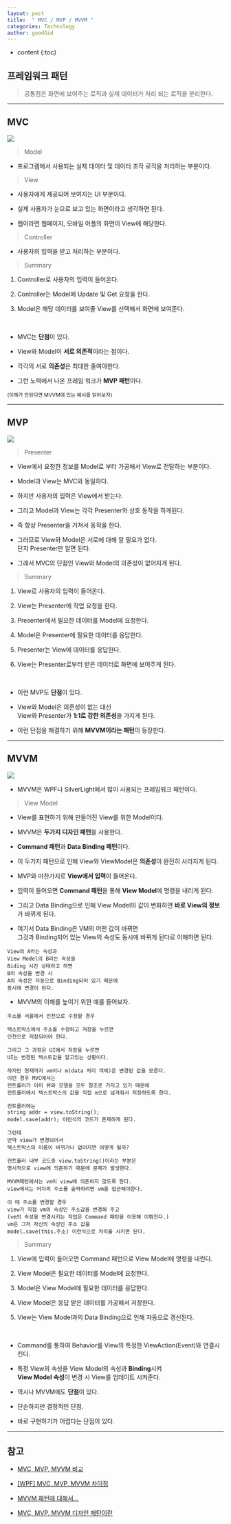 ```yaml
---
layout: post
title:  " MVC / MVP / MVVM "
categories: Technology
author: goodGid
---
```

* content
{:toc}

## 프레임워크 패턴

> 공통점은 화면에 보여주는 로직과 실제 데이터가 처리 되는 로직을 분리한다.









---

## MVC


![](/assets/img/posts/design_pattern_mvc_mvp_mvvm_1.png)


> Model

* 프로그램에서 사용되는 실제 데이터 및 데이터 조작 로직을 처리하는 부분이다.



> View

* 사용자에게 제공되어 보여지는 UI 부분이다.

* 실제 사용자가 눈으로 보고 있는 화면이라고 생각하면 된다.

* 웹이라면 웹페이지, 모바일 어플의 화면이 View에 해당한다.



> Controller

* 사용자의 입력을 받고 처리하는 부분이다.




> Summary

1. Controller로 사용자의 입력이 들어온다.

2. Controller는 Model에 Update 및 Get 요청을 한다.

3. Model은 해당 데이터를 보여줄 View를 선택해서 화면에 보여준다.

<br>

* MVC는 **단점**이 있다. 

* View와 Model이 **서로 의존적**이라는 점이다.

* 각각의 서로 **의존성**은 최대한 줄여야한다.

* 그런 노력에서 나온 프레임 워크가 **MVP 패턴**이다.

<small> (이해가 안된다면 MVVM에 있는 예시를 읽어보자) </small>



---

## MVP

![](/assets/img/posts/design_pattern_mvc_mvp_mvvm_2.png)

> Presenter

* View에서 요청한 정보를 Model로 부터 가공해서 View로 전달하는 부분이다.

* Model과 View는 MVC와 동일하다.

* 하지만 사용자의 입력은 View에서 받는다.

* 그리고 Model과 View는 각각 Presenter와 상호 동작을 하게된다.

* 즉 항상 Presenter을 거쳐서 동작을 한다.

* 그러므로 View와 Model은 서로에 대해 알 필요가 없다. <br> 단지 Presenter만 알면 된다.

* 그래서 MVC의 단점인 View와 Model의 의존성이 없어지게 된다.

> Summary

1. View로 사용자의 입력이 들어온다.

2. View는 Presenter에 작업 요청을 한다.

3. Presenter에서 필요한 데이터를 Model에 요청한다.

4. Model은 Presenter에 필요한 데이터를 응답한다.

5. Presenter는 View에 데이터를 응답한다.

6. View는 Presenter로부터 받은 데이터로 화면에 보여주게 된다.

<br> 

* 이런 MVP도 **단점**이 있다. 

* View와 Model은 의존성이 없는 대신 <br> View와 Presenter가 **1:1로 강한 의존성**을 가지게 된다.

* 이런 단점을 해결하기 위해 **MVVM이라는 패턴**이 등장한다.




---

## MVVM

![](/assets/img/posts/design_pattern_mvc_mvp_mvvm_3.png)

* MVVM은 WPF나 SilverLight에서 많이 사용되는 프레임워크 패턴이다.

> View Model

* View를 표현하기 위해 만들어진 View를 위한 Model이다.

* MVVM은 **두가지 디자인 패턴**을 사용한다. 

* **Command 패턴**과 **Data Binding 패턴**이다.

* 이 두가지 패턴으로 인해 View와 ViewModel은 **의존성**이 완전히 사라지게 된다.

* MVP와 마찬가지로 **View에서 입력**이 들어온다.

* 입력이 들어오면 **Command 패턴**을 통해 **View Model**에 명령을 내리게 된다.

* 그리고 Data Binding으로 인해 View Model의 값이 변화하면 **바로 View의 정보**가 바뀌게 된다.

* 여기서 Data Binding은 VM의 어떤 값이 바뀌면 <br> 그것과 Binding되어 있는 View의 속성도 동시에 바뀌게 된다로 이해하면 된다.

```
View의 A라는 속성과
View Model의 B라는 속성을 
Biding 시킨 상태라고 하면
B의 속성을 변경 시
A의 속성은 자동으로 Binding되어 있기 때문에 
동시에 변경이 된다.
```

* MVVM의 이해를 높이기 위한 예를 들어보자.

```
주소를 서울에서 인천으로 수정할 경우

텍스트박스에서 주소를 수정하고 저장을 누르면 
인천으로 저장되어야 한다. 

그리고 그 과정은 UI에서 저장을 누르면 
UI는 변경된 텍스트값을 알고있는 상황이다.

하지만 현재까지 vm이나 m(data 처리 객체)은 변경된 값을 모른다. 
이런 경우 MVC에서는 
컨트롤러가 이미 뷰와 모델을 모두 참조로 가지고 있기 때문에 
컨트롤러에서 텍스트박스의 값을 직접 m으로 넘겨줘서 저장하도록 한다. 

컨트롤러에는 
string addr = view.toString(); 
model.save(addr); 이런식의 코드가 존재하게 된다.

그런데
만약 view가 변경되어서 
텍스트박스의 이름이 바뀌거나 없어지면 어떻게 될까?

컨트롤러 내부 코드중 view.toString()이라는 부분은
명시적으로 view에 의존하기 때문에 문제가 발생한다.

MVVM패턴에서는 vm이 view에 의존하지 않도록 한다.
view에서는 어차피 주소를 출력하려면 vm을 접근해야한다.

이 때 주소를 변경할 경우
view가 직접 vm의 속성인 주소값을 변경해 주고 
(vm의 속성을 변경시키는 작업은 Command 패턴을 이용해 이뤄진다.)
vm은 그저 자신의 속성인 주소 값을 
model.save(this.주소) 이런식으로 처리를 시키면 된다.
```


> Summary

1. View에 입력이 들어오면 Command 패턴으로 View Model에 명령을 내린다.

2. View Model은 필요한 데이터를 Model에 요청한다.

3. Model은 View Model에 필요한 데이터를 응답한다.

4. View Model은 응답 받은 데이터를 가공해서 저장한다.

5. View는 View Model과의 Data Binding으로 인해 자동으로 갱신된다.

<br>

* Command를 통하여 Behavior를 View의 특정한 ViewAction(Event)와 연결시킨다.

* 특정 View의 속성을 View Model의 속성과 **Binding**시켜 <br> **View Model 속성**이 변경 시 View를 업데이트 시켜준다.

* 역시나 MVVM에도 **단점**이 있다. 

* 단순하지만 결정적인 단점. 

* 바로 구현하기가 어렵다는 단점이 있다.


---

## 참고

* [MVC, MVP, MVVM 비교](https://magi82.github.io/android-mvc-mvp-mvvm/)

* [[WPF] MVC, MVP, MVVM 차이점](http://hackersstudy.tistory.com/71)

* [MVVM 패턴에 대해서...](https://blog.outsider.ne.kr/672)

* [MVC, MVP, MVVM 디자인 패턴이란](http://plzhoney.tistory.com/7)